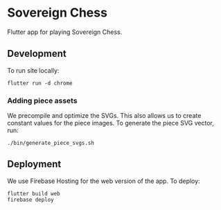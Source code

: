 # Sovereign Chess

Flutter app for playing Sovereign Chess.

## Development

To run site locally:

```
flutter run -d chrome
```

### Adding piece assets

We precompile and optimize the SVGs.  This also allows us to create constant values for the piece images.  To generate the piece SVG vector, run:

```
./bin/generate_piece_svgs.sh
```

## Deployment

We use Firebase Hosting for the web version of the app.  To deploy:

```
flutter build web
firebase deploy
```
